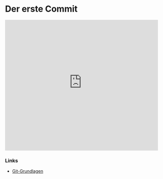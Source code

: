 # Der erste Commit

<iframe width="100%" height="430" src="https://www.youtube-nocookie.com/embed/CaCDWK5PdEI?showinfo=0" frameborder="0" allowfullscreen></iframe>

### Links

* [Git-Grundlagen](https://git-scm.com/book/de/v1/Git-Grundlagen-%C3%84nderungen-am-Repository-nachverfolgen)




